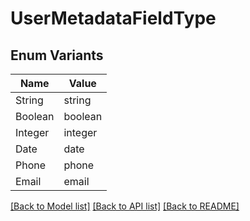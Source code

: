 # UserMetadataFieldType

## Enum Variants

| Name | Value |
|---- | -----|
| String | string |
| Boolean | boolean |
| Integer | integer |
| Date | date |
| Phone | phone |
| Email | email |


[[Back to Model list]](../README.md#documentation-for-models) [[Back to API list]](../README.md#documentation-for-api-endpoints) [[Back to README]](../README.md)


